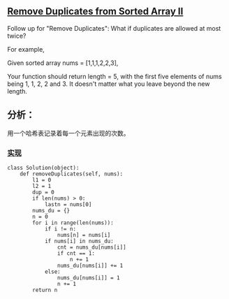 ## [Remove Duplicates from Sorted Array II](https://leetcode.com/problems/remove-duplicates-from-sorted-array-ii/#/description)

Follow up for "Remove Duplicates":
What if duplicates are allowed at most twice?

For example,

Given sorted array nums = [1,1,1,2,2,3],

Your function should return length = 5, with the first five elements of nums being 1, 1, 2, 2 and 3. It doesn't matter what you leave beyond the new length.

## 分析：

用一个哈希表记录着每一个元素出现的次数。

### [实现](../sourcecode/RemoveDuplicatesfromSortedArrayII.py)
```
class Solution(object):
    def removeDuplicates(self, nums):
        l1 = 0
        l2 = 1
        dup = 0
        if len(nums) > 0:
            lastn = nums[0]
        nums_du = {}
        n = 0
        for i in range(len(nums)):
            if i != n:
                nums[n] = nums[i]
            if nums[i] in nums_du:
                cnt = nums_du[nums[i]]
                if cnt == 1:
                    n += 1
                nums_du[nums[i]] += 1
            else:
                nums_du[nums[i]] = 1
                n += 1
        return n
```
